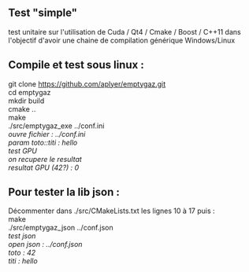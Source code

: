 ## Test "simple"

test unitaire sur l'utilisation de Cuda / Qt4 / Cmake / Boost / C++11 dans
l'objectif d'avoir une chaine de compilation générique Windows/Linux


## Compile et test sous linux : 

git clone https://github.com/aplyer/emptygaz.git  
cd emptygaz  
mkdir build  
cmake ..  
make  
./src/emptygaz_exe ../conf.ini  
_ouvre fichier : ../conf.ini_  
_param toto::titi : hello_  
_test GPU_  
_on recupere le resultat_  
_resultat GPU (42?) : 0_  


## Pour tester la lib json :

Décommenter dans ./src/CMakeLists.txt les lignes 10 à 17
puis :  
make  
./src/emptygaz_json ../conf.json  
_test json_  
_open json : ../conf.json_  
_toto : 42_  
_titi : hello_  
